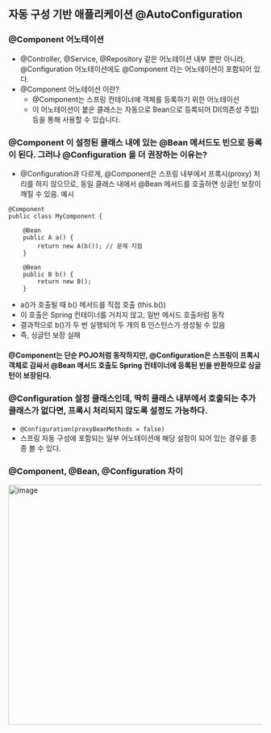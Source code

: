 ## 자동 구성 기반 애플리케이션 @AutoConfiguration

### @Component 어노테이션
 * @Controller, @Service, @Repository 같은 어노테이션 내부 뿐만 아니라, @Configuration 어노테이션에도 @Component 라는 어노테이션이 포함되어 있다.
 * @Component 어노테이션 이란?
   * @Component는 스프링 컨테이너에 객체를 등록하기 위한 어노테이션
   * 이 어노테이션이 붙은 클래스는 자동으로 Bean으로 등록되어 DI(의존성 주입) 등을 통해 사용할 수 있습니다.
  
### @Component 이 설정된 클래스 내에 있는 @Bean 메서드도 빈으로 등록이 된다. 그러나 @Configuration 을 더 권장하는 이유는?
 * @Configuration과 다르게, @Component은 스프링 내부에서 프록시(proxy) 처리를 하지 않으므로, 동일 클래스 내에서 @Bean 메서드를 호출하면 싱글턴 보장이 깨질 수 있음.
예시
```
@Component
public class MyComponent {

    @Bean
    public A a() {
        return new A(b()); // 문제 지점
    }

    @Bean
    public B b() {
        return new B();
    }
```
 * a()가 호출될 때 b() 메서드를 직접 호출 (this.b())
 * 이 호출은 Spring 컨테이너를 거치지 않고, 일반 메서드 호출처럼 동작
 * 결과적으로 b()가 두 번 실행되어 두 개의 B 인스턴스가 생성될 수 있음
 * 즉, 싱글턴 보장 실패
#### @Component는 단순 POJO처럼 동작하지만, @Configuration은 스프링이 프록시 객체로 감싸서 @Bean 메서드 호출도 Spring 컨테이너에 등록된 빈을 반환하므로 싱글턴이 보장된다.

### @Configuration 설정 클래스인데, 딱히 클래스 내부에서 호출되는 추가 클래스가 없다면, 프록시 처리되지 않도록 설정도 가능하다.
 * `@Configuration(proxyBeanMethods = false)`
 * 스프링 자동 구성에 포함되는 일부 어노테이션에 해당 설정이 되어 있는 경우를 종종 볼 수 있다.

### @Component, @Bean, @Configuration 차이
<img width="803" height="474" alt="image" src="https://github.com/user-attachments/assets/5a638eab-6dfa-43a7-9857-d0776d683035" />
